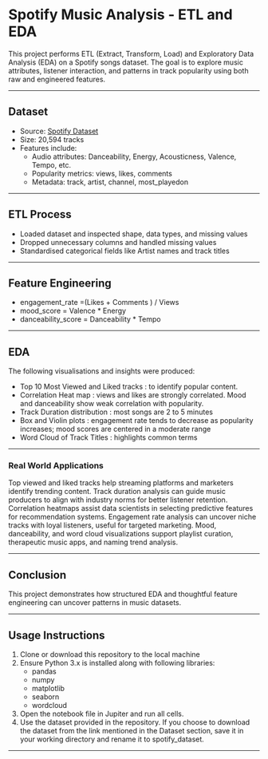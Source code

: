 # Spotify Music Analysis - ETL and EDA

This project performs ETL (Extract, Transform, Load) and Exploratory Data Analysis (EDA) on a Spotify songs dataset. The goal is to explore music attributes, listener interaction, and patterns in track popularity using both raw and engineered features.

---

## Dataset

- Source: [Spotify Dataset](https://www.kaggle.com/datasets/sanjanchaudhari/spotify-dataset)
- Size: 20,594 tracks
- Features include:
  - Audio attributes: Danceability, Energy, Acousticness, Valence, Tempo, etc.
  - Popularity metrics: views, likes, comments
  - Metadata: track, artist, channel, most_playedon

---

## ETL Process

- Loaded dataset and inspected shape, data types, and missing values
- Dropped unnecessary columns and handled missing values
- Standardised categorical fields like Artist names and track titles

---

## Feature Engineering

- engagement_rate =(Likes + Comments ) / Views
- mood_score = Valence * Energy
- danceability_score = Danceability * Tempo

---

## EDA

The following visualisations and insights were produced:
- Top 10 Most Viewed and Liked tracks : to identify popular content.
- Correlation Heat map : views and likes are strongly correlated. Mood and danceability show weak correlation with popularity.
-  Track Duration distribution : most songs are 2 to 5 minutes
-  Box and Violin plots : engagement rate tends to decrease as popularity increases; mood scores are centered in a moderate range
-  Word Cloud of Track Titles : highlights common terms

---

### Real World Applications

Top viewed and liked tracks help streaming platforms and marketers identify trending content. Track duration analysis can guide music producers to align with industry norms for better listener retention. Correlation heatmaps assist data scientists in selecting predictive features for recommendation systems. Engagement rate analysis can uncover niche tracks with loyal listeners, useful for targeted marketing. Mood, danceability, and word cloud visualizations support playlist curation, therapeutic music apps, and naming trend analysis.

---

## Conclusion

This project demonstrates how structured EDA and thoughtful feature engineering can uncover patterns in music datasets.

---

## Usage Instructions

1. Clone or download this repository to the local machine
2. Ensure Python 3.x is installed along with following libraries:
   - pandas
   - numpy
   - matplotlib
   - seaborn
   - wordcloud
3. Open the notebook file in Jupiter and run all cells.
4. Use the dataset provided in the repository. If you choose to download the dataset from the link mentioned in the Dataset section, save it in your working directory and rename it to spotify_dataset.


---

